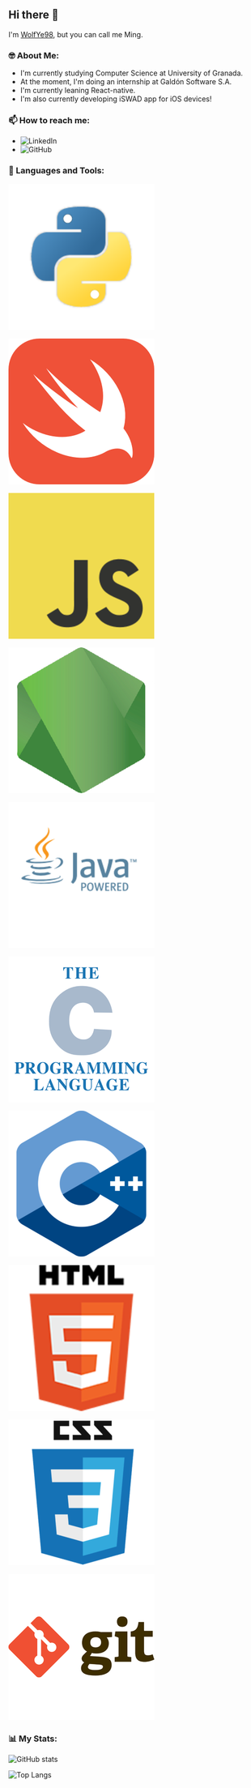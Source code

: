 ## Hi there 👋
I'm [WolfYe98](https://github.com/WolfYe98), but you can call me Ming.
<!--
**WolfYe98/WolfYe98** is a ✨ _special_ ✨ repository because its `README.md` (this file) appears on your GitHub profile.

Here are some ideas to get you started:

- 🔭 I’m currently working on ...
- 🌱 I’m currently learning ...
- 👯 I’m looking to collaborate on ...
- 🤔 I’m looking for help with ...
- 💬 Ask me about ...
- 📫 How to reach me: ...
- 😄 Pronouns: ...
- ⚡ Fun fact: ...
-->
### 🤓 About Me:
- I'm currently studying Computer Science at University of Granada.
- At the moment, I'm doing an internship at Galdón Software S.A.
- I'm currently leaning React-native.
- I'm also currently developing iSWAD app for iOS devices!
### 📫 How to reach me:
  - ![LinkedIn](https://www.linkedin.com/in/bate-ye-6318a1206/)
  - ![GitHub](https://github.com/WolfYe98)


### 📖 Languages and Tools:
  ![Python](https://raw.githubusercontent.com/github/explore/80688e429a7d4ef2fca1e82350fe8e3517d3494d/topics/python/python.png)

  ![Swift](https://raw.githubusercontent.com/github/explore/80688e429a7d4ef2fca1e82350fe8e3517d3494d/topics/swift/swift.png)

  ![JavaScript](https://raw.githubusercontent.com/github/explore/80688e429a7d4ef2fca1e82350fe8e3517d3494d/topics/javascript/javascript.png)

  ![Node.JS](https://raw.githubusercontent.com/github/explore/80688e429a7d4ef2fca1e82350fe8e3517d3494d/topics/nodejs/nodejs.png)

  ![Java](https://raw.githubusercontent.com/github/explore/80688e429a7d4ef2fca1e82350fe8e3517d3494d/topics/java/java.png)

  ![C](https://raw.githubusercontent.com/github/explore/80688e429a7d4ef2fca1e82350fe8e3517d3494d/topics/c/c.png)

  ![C++](https://raw.githubusercontent.com/github/explore/80688e429a7d4ef2fca1e82350fe8e3517d3494d/topics/cpp/cpp.png)

  ![HTML](https://raw.githubusercontent.com/github/explore/80688e429a7d4ef2fca1e82350fe8e3517d3494d/topics/html/html.png)

  ![CSS](https://raw.githubusercontent.com/github/explore/80688e429a7d4ef2fca1e82350fe8e3517d3494d/topics/css/css.png)

  ![Git](https://raw.githubusercontent.com/github/explore/80688e429a7d4ef2fca1e82350fe8e3517d3494d/topics/git/git.png)


### 📊 My Stats:
  ![GitHub stats](https://github-readme-stats.vercel.app/api?username=WolfYe98&show_icons=true&theme=tokyonight)

  ![Top Langs](https://github-readme-stats.vercel.app/api/top-langs/?username=WolfYe98&theme=tokyonight)
